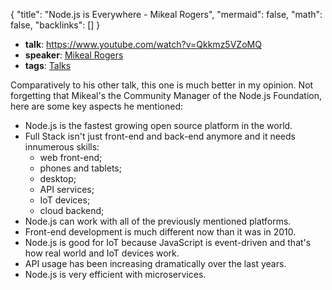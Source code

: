 {
	"title": "Node.js is Everywhere - Mikeal Rogers",
	"mermaid": false,
	"math": false,
	"backlinks": []
}

- **talk**: https://www.youtube.com/watch?v=Qkkmz5VZoMQ
- **speaker**: [Mikeal Rogers](/mikeal-rogers/)
- **tags**: [Talks](/talks/) 

Comparatively to his other talk, this one is much better in my opinion. Not forgetting that Mikeal's the Community Manager of the Node.js Foundation, here are some key aspects he mentioned:

- Node.js is the fastest growing open source platform in the world.
- Full Stack isn't just front-end and back-end anymore and it needs innumerous skills:
    - web front-end;
    - phones and tablets;
    - desktop;
    - API services;
    - IoT devices;
    - cloud backend;
- Node.js can work with all of the previously mentioned platforms.
- Front-end development is much different now than it was in 2010.
- Node.js is good for IoT because JavaScript is event-driven and that's how real world and IoT devices work.
- API usage has been increasing dramatically over the last years.
- Node.js is very efficient with microservices.
